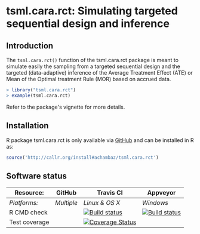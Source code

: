# tsml.cara.rct: Simulating targeted sequential design and inference 

## Introduction

The  `tsml.cara.rct()`  function of  the  tsml.cara.rct  package is  meant  to
simulate  easily  the sampling  from  a  targeted  sequential design  and  the
targeted (data-adaptive)  inference of the  Average Treatment Effect  (ATE) or
Mean of the Optimal treatment Rule (MOR) based on accrued data.

```r
> library("tsml.cara.rct")
> example(tsml.cara.rct)
```

Refer to the package's vignette for more details.

## Installation 

R       package      tsml.cara.rct       is      only       available      via
[GitHub](https://github.com/achambaz/tsml.cara.rct) and can  be installed in R
as:

```r 
source('http://callr.org/install#achambaz/tsml.cara.rct') 
```




## Software status

| Resource:     | GitHub        | Travis CI      | Appveyor         |
| ------------- | ------------------- | -------------- | ---------------- |
| _Platforms:_  | _Multiple_          | _Linux & OS X_ | _Windows_        |
| R CMD check   |  | <a href="https://travis-ci.org/achambaz/tsml.cara.rct"><img src="https://travis-ci.org/achambaz/tsml.cara.rct.svg" alt="Build status"></a>  | <a href="https://ci.appveyor.com/project/achambaz/tsml.cara.rct"><img src="https://ci.appveyor.com/api/projects/status/github/achambaz/tsml-cara-rct?svg=true" alt="Build status"></a> |
| Test coverage |                     | <a href="https://codecov.io/gh/achambaz/tsml.cara.rct"><img src="https://codecov.io/gh/achambaz/tsml.cara.rct/branch/develop/graph/badge.svg" alt="Coverage Status"/></a>    |                  |
